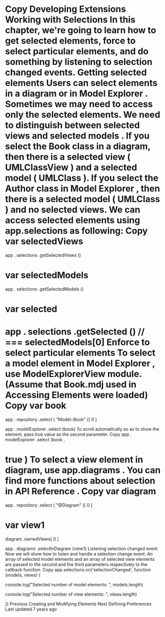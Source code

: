 Copy
Developing Extensions
Working with Selections
In this chapter, we're going to learn how to get selected elements, force to select particular elements, and do something by listening to selection changed events.
Getting selected elements
Users can select elements in a diagram or in 
Model Explorer
. Sometimes we may need to access only the selected elements.
We need to distinguish between 
selected views
 and 
selected models
. If you select the 
Book
 class in a diagram, then there is a selected view (
UMLClassView
) and a selected model (
UMLClass
). If you select the 
Author
 class in 
Model Explorer
, then there is a selected model (
UMLClass
) and no selected views.
We can access selected elements using 
app.selections
 as following:
Copy
var
 selectedViews 
=
 
app
.
selections
.getSelectedViews
()


var
 selectedModels 
=
 
app
.
selections
.getSelectedModels
()


var
 selected 
=
 
app
.
selections
.getSelected
() 
// === selectedModels[0]
Enforce to select particular elements
To select a model element in 
Model Explorer
, use 
ModelExplorerView
 module. (Assume that 
Book.mdj
 used in 
Accessing Elements
 were loaded)
Copy
var
 book 
=
 
app
.
repository
.select
(
"Model::Book"
)[
0
]


app
.
modelExplorer
.select
(book)
To scroll automatically so as to show the element, pass 
true
 value as the second parameter.
Copy
app
.
modelExplorer
.select
(book
,
 
true
)
To select a view element in diagram, use 
app.diagrams
. You can find more functions about selection in 
API Reference
.
Copy
var
 diagram 
=
 
app
.
repository
.select
(
"@Diagram"
)[
0
]


var
 view1 
=
 
diagram
.ownedViews[
0
]




app
.
diagrams
.selectInDiagram
(view1)
Listening selection changed event
Now we will show how to listen and handle a selection change event. An array of selected model elements and an array of selected view elements are passed to the second and the third parameters respectively to the callback function.
Copy
app.selections.on('selectionChanged', function (models, views) {


  console.log("Selected number of model elements: ", models.length)


  console.log("Selected number of view elements: ", views.length)


})
Previous
Creating and Modifying Elements
Next
Defining Preferences
Last updated 
7 years ago